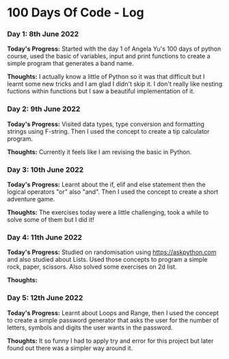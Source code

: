 # 100 Days Of Code - Log

### Day 1: 8th June 2022

**Today's Progress:** Started with the day 1 of Angela Yu's 100 days of python course, used the basic of variables, input and print functions to create a simple program that generates a band name.  

**Thoughts:** I actually know a little of Python so it was that difficult but I learnt some new tricks and I am glad I didn't skip it. I don't really like nesting fuctions within functions but I saw a beautiful implementation of it. 

### Day 2: 9th June 2022

**Today's Progress:** Visited data types, type conversion and formatting strings using F-string. Then I used the concept to create a tip calculator program.

**Thoughts:** Currently it feels like I am revising the basic in Python.

### Day 3: 10th June 2022

**Today's Progress:** Learnt about the if, elif and else statement then the logical operators "or" also "and". Then I used the concept to create a short adventure game. 

**Thoughts:** The exercises today were a little challenging, took a while to solve some of them but I did it! 

### Day 4: 11th June 2022

**Today's Progress:** Studied on randomisation using https://askpython.com and also studied about Lists. Used those concepts to program a simple rock, paper, scissors. Also solved some exercises on 2d list.  

**Thoughts:** 

### Day 5: 12th June 2022

**Today's Progress:** Learnt about Loops and Range, then I used the concept to create a simple password generator that asks the user for the number of letters, symbols and digits the user wants in the password. 

**Thoughts:** It so funny I had to apply try and error for this project but later found out there was a simpler way around it.
